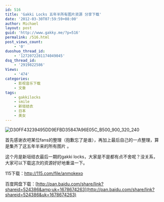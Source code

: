 ```yaml
---
id: 516
title: 'Gakki Locks 五年半所有图片资源 分享下载'
date: '2012-03-30T07:59:59+08:00'
author: Michael
layout: post
guid: 'http://www.gakky.me/?p=516'
permalink: /516.html
post_views_count:
    - '0'
duoshuo_thread_id:
    - '1272072281174049045'
dsq_thread_id:
    - '2919822586'
Views:
    - '474'
categories:
    - 影视音乐下载
    - 文章
tags:
    - gakkilocks
    - smile
    - 新垣结衣
    - 日本
    - 美女
---
```


<span class="text-img-holder">![D30FF43239495DD9EFBD35847A96E05C_B500_900_320_240](http://www.yui-aragaki.org/wp-content/uploads/img/D30FF43239495DD9EFBD35847A96E05C_B500_900_320_240.jpeg)</span>

 首先感谢衣吧某位fans的整理（抱歉忘了是谁），再加上最后自己的一点整理，算是集齐了这五年半来的所有图片 。

 这个月是新垣结衣最后一期的gakki locks，大家是不是都有点不舍呢？没关系，大家可以下载这次的资源好好地重温一下。

 115下载：<http://115.com/file/anmokexo>

 百度网盘下载：[http://pan.baidu.com/share/link?shareid=524386&amp;uk=1678674263](http://pan.baidu.com/share/link?shareid=524386&uk=1678674263)